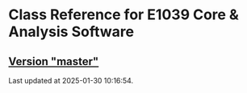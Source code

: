 # Class Reference for E1039 Core & Analysis Software
## [Version "master"](master/)
Last updated at 2025-01-30 10:16:54.
